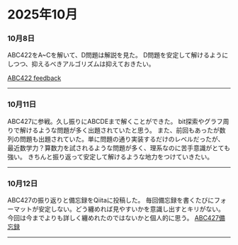 # 2025年10月

### 10月8日
ABC422をA~Cを解いて、D問題は解説を見た。
D問題を安定して解けるようにしつつ、抑えるべきアルゴリズムは抑えておきたい。

[ABC422 feedback](https://github.com/kaneda05/AtCoder/blob/main/ABC_400/ABC422/feedback.md)

---

### 10月11日

ABC427に参戦。久し振りにABCDEまで解くことができた。
bit探索やグラフ周りで解けるような問題が多く出題されていたと思う。
また、前回もあったが数列の問題も出題されていた。単に問題の通り実装するだけのレベルだったが、
最近数学力？算数力を試されるような問題が多く、理系なのに苦手意識がとても強い。
きちんと振り返って安定して解けるような地力をつけていきたい。

---

### 10月12日

ABC427の振り返りと備忘録をQiitaに投稿した。
毎回備忘録を書くたびにフォーマットが安定しない。どう纏めれば見やすいかを意識し出すとキリがない。
今回は今までよりも詳しく纏めれたのではないかと個人的に思う。
[ABC427備忘録](https://qiita.com/MK_05Ta/items/085a7c5fd7b973de538f)

---